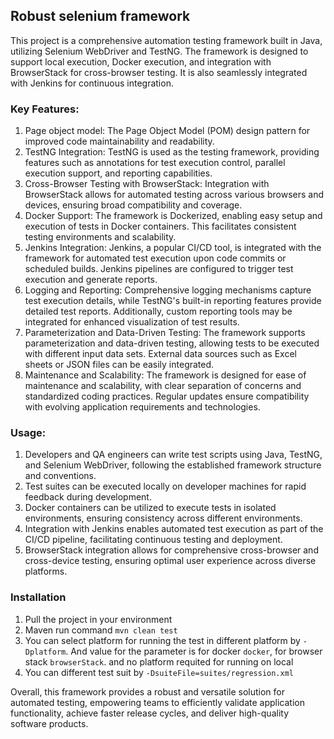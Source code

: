 ## Robust selenium framework
This project is a comprehensive automation testing framework built in Java, utilizing Selenium WebDriver and TestNG. The framework is designed to support local execution, Docker execution, and integration with BrowserStack for cross-browser testing. It is also seamlessly integrated with Jenkins for continuous integration.

### Key Features:

1. Page object model: The Page Object Model (POM) design pattern for improved code maintainability and readability.
2. TestNG Integration: TestNG is used as the testing framework, providing features such as annotations for test execution control, parallel execution support, and reporting capabilities.
3. Cross-Browser Testing with BrowserStack: Integration with BrowserStack allows for automated testing across various browsers and devices, ensuring broad compatibility and coverage.
4. Docker Support: The framework is Dockerized, enabling easy setup and execution of tests in Docker containers. This facilitates consistent testing environments and scalability.
5. Jenkins Integration: Jenkins, a popular CI/CD tool, is integrated with the framework for automated test execution upon code commits or scheduled builds. Jenkins pipelines are configured to trigger test execution and generate reports.
6. Logging and Reporting: Comprehensive logging mechanisms capture test execution details, while TestNG's built-in reporting features provide detailed test reports. Additionally, custom reporting tools may be integrated for enhanced visualization of test results.
7. Parameterization and Data-Driven Testing: The framework supports parameterization and data-driven testing, allowing tests to be executed with different input data sets. External data sources such as Excel sheets or JSON files can be easily integrated.
8. Maintenance and Scalability: The framework is designed for ease of maintenance and scalability, with clear separation of concerns and standardized coding practices. Regular updates ensure compatibility with evolving application requirements and technologies.

### Usage:

1. Developers and QA engineers can write test scripts using Java, TestNG, and Selenium WebDriver, following the established framework structure and conventions.
2. Test suites can be executed locally on developer machines for rapid feedback during development.
3. Docker containers can be utilized to execute tests in isolated environments, ensuring consistency across different environments.
4. Integration with Jenkins enables automated test execution as part of the CI/CD pipeline, facilitating continuous testing and deployment.
5. BrowserStack integration allows for comprehensive cross-browser and cross-device testing, ensuring optimal user experience across diverse platforms.

### Installation

1. Pull the project in your environment
2. Maven run command `mvn clean test`
3. You can select platform for running the test in different platform by `-Dplatform`. And value for the parameter is for docker `docker`, for browser stack `browserStack`. and no platform requited for running on local
4. You can different test suit by `-DsuiteFile=suites/regression.xml`

Overall, this framework provides a robust and versatile solution for automated testing, empowering teams to efficiently validate application functionality, achieve faster release cycles, and deliver high-quality software products.